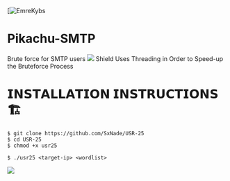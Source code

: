 [![EmreKybs](https://img.shields.io/badge/MadeBy-EmreKybs-yellow)
# Pikachu-SMTP
Brute force for SMTP users
<img src="https://github.com/emrekybs/Pikachu-SMTP/blob/main/icegif-5810.gif">
Shield Uses Threading in Order to Speed-up the Bruteforce Process

# 𝗜𝗡𝗦𝗧𝗔𝗟𝗟𝗔𝗧𝗜𝗢𝗡 𝗜𝗡𝗦𝗧𝗥𝗨𝗖𝗧𝗜𝗢𝗡𝗦 🏗️

    $ git clone https://github.com/SxNade/USR-25
    $ cd USR-25
    $ chmod +x usr25
    
    $ ./usr25 <target-ip> <wordlist>

<img src="https://github.com/emrekybs/Pikachu-SMTP/blob/main/1.png">
